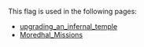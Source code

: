 This flag is used in the following pages:
 - [upgrading_an_infernal_temple](../events/upgrading_an_infernal_temple.md)
 - [Moredhal_Missions](../missions/Moredhal_Missions.md)
